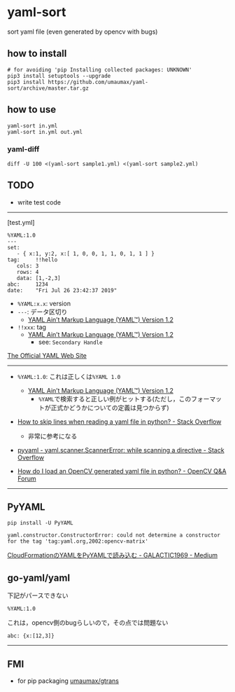 # yaml-sort

sort yaml file (even generated by opencv with bugs)

## how to install
```
# for avoiding 'pip Installing collected packages: UNKNOWN'
pip3 install setuptools --upgrade
pip3 install https://github.com/umaumax/yaml-sort/archive/master.tar.gz
```

## how to use
```
yaml-sort in.yml
yaml-sort in.yml out.yml
```

### yaml-diff
```
diff -U 100 <(yaml-sort sample1.yml) <(yaml-sort sample2.yml)
```

## TODO
* write test code

----

[test.yml]
```
%YAML:1.0
---
set:
   - { x:1, y:2, x:[ 1, 0, 0, 1, 1, 0, 1, 1 ] }
tag:     !!hello
   cols: 3
   rows: 4
   data: [1,-2,3]
abc:     1234
date:    "Fri Jul 26 23:42:37 2019"
```

* `%YAML:x.x`: version
* `---`: データ区切り
  * [YAML Ain’t Markup Language \(YAML™\) Version 1\.2]( https://yaml.org/spec/1.2/spec.html#id2760395 )
* `!!xxx`: tag
  * [YAML Ain’t Markup Language \(YAML™\) Version 1\.2]( https://yaml.org/spec/1.2/spec.html#id2761292 )
    * see: `Secondary Handle`

[The Official YAML Web Site]( https://yaml.org/ )

----

* `%YAML:1.0`: これは正しくは`%YAML 1.0`
  * [YAML Ain’t Markup Language \(YAML™\) Version 1\.2]( https://yaml.org/spec/1.2/spec.html#id2760395 )
    * `%YAML`で検索すると正しい例がヒットする(ただし，このフォーマットが正式かどうかについての定義は見つからず)

* [How to skip lines when reading a yaml file in python? \- Stack Overflow]( https://stackoverflow.com/questions/28058902/how-to-skip-lines-when-reading-a-yaml-file-in-python )
  * 非常に参考になる
* [pyyaml \- yaml\.scanner\.ScannerError: while scanning a directive \- Stack Overflow]( https://stackoverflow.com/questions/15571137/yaml-scanner-scannererror-while-scanning-a-directive )
* [How do I load an OpenCV generated yaml file in python? \- OpenCV Q&A Forum]( https://answers.opencv.org/question/31207/how-do-i-load-an-opencv-generated-yaml-file-in-python/ )

----

## PyYAML
```
pip install -U PyYAML
```

```
yaml.constructor.ConstructorError: could not determine a constructor for the tag 'tag:yaml.org,2002:opencv-matrix'
```
[CloudFormationのYAMLをPyYAMLで読み込む \- GALACTIC1969 \- Medium]( https://medium.com/galactic1969/cloudformation%E3%81%AEyaml%E3%82%92pyyaml%E3%81%A7%E8%AA%AD%E3%81%BF%E8%BE%BC%E3%82%80-eafd5f41bf3c )

## go-yaml/yaml
下記がパースできない

```
%YAML:1.0
```
これは，opencv側のbugらしいので，その点では問題ない

```
abc: {x:[12,3]}
```

----

## FMI
* for pip packaging [umaumax/gtrans]( https://github.com/umaumax/gtrans )
